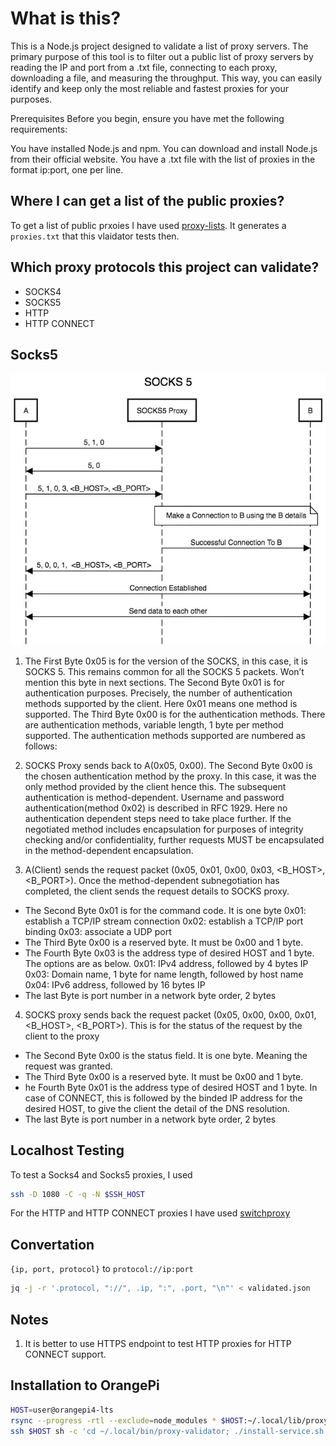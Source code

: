# What is this?

This is a Node.js project designed to validate a list of proxy servers. The primary purpose of this tool is to filter out a public list of proxy servers by reading the IP and port from a .txt file, connecting to each proxy, downloading a file, and measuring the throughput. This way, you can easily identify and keep only the most reliable and fastest proxies for your purposes.

Prerequisites
Before you begin, ensure you have met the following requirements:

You have installed Node.js and npm. You can download and install Node.js from their official website.
You have a .txt file with the list of proxies in the format ip:port, one per line.


## Where I can get a list of the public proxies?
To get a list of public prxoies I have used [proxy-lists](https://github.com/chill117/proxy-lists). It generates a `proxies.txt` that this vlaidator tests then.

## Which proxy protocols this project can validate?
- SOCKS4
- SOCKS5
- HTTP
- HTTP CONNECT

## Socks5
![](README.md-images/2023-06-26-11-21-10.webp)

1. The First Byte 0x05 is for the version of the SOCKS, in this case, it is SOCKS 5. This remains common for all the SOCKS 5 packets. Won’t mention this byte in next sections. The Second Byte 0x01 is for authentication purposes. Precisely, the number of authentication methods supported by the client. Here 0x01 means one method is supported. The Third Byte 0x00 is for the authentication methods. There are authentication methods, variable length, 1 byte per method supported. The authentication methods supported are numbered as follows:

2. SOCKS Proxy sends back to A(0x05, 0x00). The Second Byte 0x00 is the chosen authentication method by the proxy. In this case, it was the only method provided by the client hence this. The subsequent authentication is method-dependent. Username and password authentication(method 0x02) is described in RFC 1929. Here no authentication dependent steps need to take place further. If the negotiated method includes encapsulation for purposes of integrity checking and/or confidentiality, further requests MUST be encapsulated in the method-dependent encapsulation.

3. A(Client) sends the request packet (0x05, 0x01, 0x00, 0x03, <B_HOST>, <B_PORT>). Once the method-dependent subnegotiation has completed, the client sends the request details to SOCKS proxy.
- The Second Byte 0x01 is for the command code. It is one byte
0x01: establish a TCP/IP stream connection
0x02: establish a TCP/IP port binding
0x03: associate a UDP port
- The Third Byte 0x00 is a reserved byte. It must be 0x00 and 1 byte.
- The Fourth Byte 0x03 is the address type of desired HOST and 1 byte. The options are as below.
0x01: IPv4 address, followed by 4 bytes IP
0x03: Domain name, 1 byte for name length, followed by host name
0x04: IPv6 address, followed by 16 bytes IP
- The last Byte is port number in a network byte order, 2 bytes

4. SOCKS proxy sends back the request packet (0x05, 0x00, 0x00, 0x01, <B_HOST>, <B_PORT>). This is for the status of the request by the client to the proxy

- The Second Byte 0x00 is the status field. It is one byte. Meaning the request was granted.
- The Third Byte 0x00 is a reserved byte. It must be 0x00 and 1 byte.
- he Fourth Byte 0x01 is the address type of desired HOST and 1 byte. In case of CONNECT, this is followed by the binded IP address for the desired HOST, to give the client the detail of the DNS resolution.
-   The last Byte is port number in a network byte order, 2 bytes


## Localhost Testing

To test a Socks4 and Socks5 proxies, I used
```bash
ssh -D 1080 -C -q -N $SSH_HOST
```

For the HTTP and HTTP CONNECT proxies I have used [switchproxy](https://github.com/dzianisv/switchproxy)

## Convertation
`{ip, port, protocol}` to `protocol://ip:port`

```bash
jq -j -r '.protocol, "://", .ip, ":", .port, "\n"' < validated.json
```

## Notes
1. It is better to use HTTPS endpoint to test HTTP proxies for HTTP CONNECT support.


## Installation to OrangePi
```bash
HOST=user@orangepi4-lts
rsync --progress -rtl --exclude=node_modules * $HOST:~/.local/lib/proxy-validator/
ssh $HOST sh -c 'cd ~/.local/bin/proxy-validator; ./install-service.sh'
```